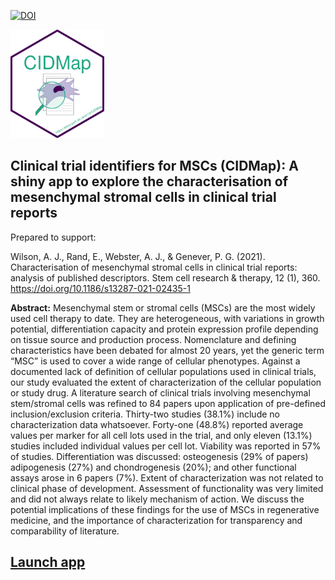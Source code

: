 [![DOI](https://zenodo.org/badge/DOI/10.5281/zenodo.4012398.svg)](https://doi.org/10.5281/zenodo.4012398)



<img src="www/hex-CIDMap.png" width="150" alt="hex-logo"/> 

## Clinical trial identifiers for MSCs (CIDMap): A shiny app to explore the characterisation of mesenchymal stromal cells in clinical trial reports

Prepared to support:

Wilson, A. J., Rand, E., Webster, A. J., & Genever, P. G. (2021). Characterisation of mesenchymal stromal cells in clinical trial reports: analysis of published descriptors. Stem cell research & therapy, 12 (1), 360. https://doi.org/10.1186/s13287-021-02435-1

**Abstract:** Mesenchymal stem or stromal cells (MSCs) are the most widely used cell therapy to date. They are heterogeneous, with variations in growth potential, differentiation capacity and protein expression profile depending on tissue source and production process. Nomenclature and defining characteristics have been debated for almost 20 years, yet the generic term “MSC” is used to cover a wide range of cellular phenotypes. Against a documented lack of definition of cellular populations used in clinical trials, our study evaluated the extent of characterization of the cellular population or study drug. A literature search of clinical trials involving mesenchymal stem/stromal cells was refined to 84 papers upon application of pre-defined inclusion/exclusion criteria. Thirty-two studies (38.1%) include no characterization data whatsoever. Forty-one (48.8%) reported average values per marker for all cell lots used in the trial, and only eleven (13.1%) studies included individual values per cell lot. Viability was reported in 57% of studies. Differentiation was discussed: osteogenesis (29% of papers) adipogenesis (27%) and chondrogenesis (20%); and other functional assays arose in 6 papers (7%). Extent of characterization was not related to clinical phase of development. Assessment of functionality was very limited and did not always relate to likely mechanism of action. We discuss the potential implications of these findings for the use of MSCs in regenerative medicine, and the importance of characterization for transparency and comparability of literature.

## [Launch app](https://shiny.york.ac.uk/er13/CIDMap/)



